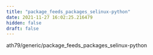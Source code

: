 ```yaml
---
title: "package_feeds_packages_selinux-python"
date: 2021-11-27 16:02:25.216479
hidden: false
draft: false
---
```


ath79/generic/package_feeds_packages_selinux-python

